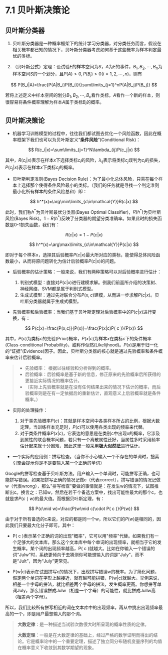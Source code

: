 # 7.1 贝叶斯决策论

## 贝叶斯分类器

1. 贝叶斯分类器是一种概率框架下的统计学习分类器，对分类任务而言，假设在相关概率都已知的情况下，贝叶斯分类器考虑如何基于这些概率为样本判定最优的类标。

2. （贝叶斯公式）定理：设试验$E$的样本空间为$S$，$A$为$E$的事件，$B_1,B_2,\cdots,B_n$为样本空间$S$的一个划分，且$P(A)>0,P(B_i)>0(i=1,2,\cdots,n)$，则有
   
$$
	P(B_i|A)=\frac{P(A|B_i)P(B_i)}{\sum\limits_{j=1}^nP(A|B_j)P(B_j)}
$$

若将上述定义中样本空间的划分$B_1,B_2,\cdots,B_n$看作类标，$A$看作一个新的样本，则很容易将条件概率理解为样本$A$属于类标$B_i$的概率。

## 贝叶斯决策论

- 机器学习训练模型的过程中，往往我们都试图去优化一个风险函数，因此在概率框架下我们也可以为贝叶斯定义“**条件风险**”(Conditional Risk)：
  
$$
  R(c_i|x)=\sum\limits_{j=1}^N\lambda_{ij}P(c_j|x)
$$

其中，$R(c_i|x)$表示在样本$x$下选择类标$c_i$的风险，$\lambda_{ij}$表示将类标$c_j$误判为$c_i$的损失，$P(c_j|x)$表示在样本$x$下类标$c_j$的概率。

- 贝叶斯判定准则(Bayes Decision Rule)：为了最小化总体风险，只需在每个样本上选择那个使得条件风险最小的类标。（我们的任务就是寻找一个判定准则最小化所有样本的条件风险总和）即：
  
$$
  h^*(x)=\arg\min\limits_{c\in\mathcal{Y}}R(c|x)
$$

此时，我们称$h^*$为贝叶斯最优分类器(Bayes Optimal Classifier)，$R(h^*)$为贝叶斯风险(Bayes Risk)。$1-R(h^*)$反映了分类器的期望分类准确率。如果此时的损失函数是0-1损失函数，我们有：

$$
  R(c|x)=1-P(c|x)
$$


$$
  h^*(x)=\arg\max\limits_{c\in\mathcal{Y}}P(c|x)
$$

即对于每个样本x，选择其后验概率$P(c|x)$最大所对应的类标，能使得总体风险函数最小，从而将原问题转化为估计后验概率$P(c|x)$的问题。

- 后验概率的估计策略：一般来说，我们有两种策略可以对后验概率进行估计：

  1. 判别式模型：直接对$P(c|x)$进行建模求解。例我们前面所介绍的决策树、神经网络、SVM都是属于判别式模型。
  2. 生成式模型：通过先对联合分布$P(x,c)$建模，从而进一步求解$P(c|x)$。贝叶斯分类器就属于生成式模型。

- 先验概率和后验概率：当我们基于贝叶斯定理对后验概率中的$P(c|x)$进行变换，有：
  
$$
  P(c|x)=\frac{P(x,c)}{P(x)}=\frac{P(x|c)P( c )}{P(x)}
$$

其中，$P( c )$为类标$c$的先验(Prior)概率，$P(x|c)$为样本$x$在类标$c$下的条件概率(Class-conditional Probability)，或称作似然(Likelijhood)。$P(x)$是用于归一化的“证据”(Evidence)因子。因此，贝叶斯分类器的核心就是通过先验概率和条件概率来估计后验概率。

> - 先验概率： 根据以往经验和分析得到的概率。
> - 后验概率：后验概率是基于新的信息，修正原来的先验概率后所获得的更接近实际情况的概率估计。
> - （实际上先验概率就是在没有任何结果出来的情况下估计的概率，而后验概率则是在有一定依据后的重新估计，直观意义上后验概率就是条件概率。）

- 实际的处理操作：
	1. 对于类先验概率$P( c )$：其就是样本空间中各类样本所占的比例，根据大数定理，当训练样本充足时，$P( c )$可以使用各类出现的频率来代替。
	2. 对于类条件概率$P(x|c)$，它表达的意思是在类别c中出现x的概率，它涉及到属性的联合概率问题，若只有一个离散属性还好，当属性多时采用频率估计起来就十分困难，因此这里一般采用**极大似然法**进行估计。

	
	
- 一个实际的应用例：拼写检查。（当你不小心输入一个不存在的单词时，搜索引擎会提示你是不是要输入某一个正确的单词）

Google的拼写检查基于贝叶斯方法。用户输入一个单词时，可能拼写正确，也可能拼写错误。如果把拼写正确的情况记做c（代表correct），拼写错误的情况记做w（代表wrong），那么"拼写检查"要做的事情就是：在发生w的情况下，试图推断出c。换言之：已知w，然后在若干个备选方案中，找出可能性最大的那个c，也就是求$P(c\mid w)$​的最大值。而根据贝叶斯定理，有：

$$
	P(c\mid w)=\frac{P(w\mid c)\cdot P( c )}{P(w)}	
$$

由于对于所有备选的c来说，对应的都是同一个w，所以它们的$P(w)$是相同的，因此我们只要最大化分子即可。其中：

- P( c )表示某个正确的词的出现"概率"，它可以用"频率"代替。如果我们有一个足够大的文本库，那么这个文本库中每个单词的出现频率，就相当于它的发生概率。某个词的出现频率越高，P( c )就越大。比如在你输入一个错误的词“Julw”时，系统更倾向于去猜测你可能想输入的词是“July”，而不是“Jult”，因为“July”更常见。

- P(w|c)表示在试图拼写c的情况下，出现拼写错误w的概率。为了简化问题，假定两个单词在字形上越接近，就有越可能拼错，P(w|c)就越大。举例来说，相差一个字母的拼法，就比相差两个字母的拼法，发生概率更高。你想拼写单词July，那么错误拼成Julw（相差一个字母）的可能性，就比拼成Jullw高（相差两个字母）。

所以，我们比较所有拼写相近的词在文本库中的出现频率，再从中挑出出现频率最高的一个，即是用户最想输入的那个词。

> **大数定律**：是一种描述当试验次数很大时所呈现的概率性质的定律。
>
> **大数定理**：一般是在大数定律的基础上，经过严格的数学证明而得出的结论。它是概率论中的一个重要定理，描述了独立同分布随机变量序列的均值在概率意义下收敛到其数学期望的现象。